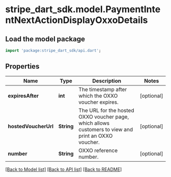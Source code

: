 # stripe_dart_sdk.model.PaymentIntentNextActionDisplayOxxoDetails

## Load the model package
```dart
import 'package:stripe_dart_sdk/api.dart';
```

## Properties
Name | Type | Description | Notes
------------ | ------------- | ------------- | -------------
**expiresAfter** | **int** | The timestamp after which the OXXO voucher expires. | [optional] 
**hostedVoucherUrl** | **String** | The URL for the hosted OXXO voucher page, which allows customers to view and print an OXXO voucher. | [optional] 
**number** | **String** | OXXO reference number. | [optional] 

[[Back to Model list]](../README.md#documentation-for-models) [[Back to API list]](../README.md#documentation-for-api-endpoints) [[Back to README]](../README.md)


